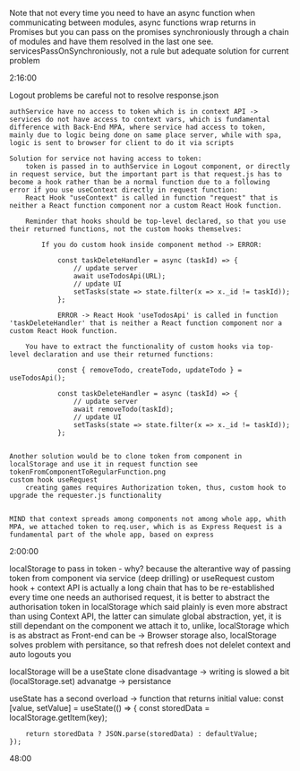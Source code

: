 Note that not every time you need to have an async function when communicating between modules,
async functions wrap returns in Promises but you can pass on the promises synchroniously through a chain of modules
and have them resolved in the last one 
see. servicesPassOnSynchroniously, not a rule but adequate solution for current problem 

2:16:00

Logout problems
    be careful not to resolve response.json
    
    authService have no access to token which is in context API -> services do not have access to context vars, which is fundamental difference with Back-End MPA, where service had access to token, mainly due to logic being done on same place server, while with spa, logic is sent to browser for client to do it via scripts

    Solution for service not having access to token:
        token is passed in to authService in Logout component, or directly in request service, but the important part is that request.js has to become a hook rather than be a normal function due to a following error if you use useContext directly in request function:
        React Hook "useContext" is called in function "request" that is neither a React function component nor a custom React Hook function.

        Reminder that hooks should be top-level declared, so that you use their returned functions, not the custom hooks themselves:
        
            If you do custom hook inside component method -> ERROR:
            
                const taskDeleteHandler = async (taskId) => {
                    // update server
                    await useTodosApi(URL);
                    // update UI
                    setTasks(state => state.filter(x => x._id != taskId));
                };

                ERROR -> React Hook 'useTodosApi' is called in function 'taskDeleteHandler' that is neither a React function component nor a custom React Hook function.

        You have to extract the functionality of custom hooks via top-level declaration and use their returned functions:

                const { removeTodo, createTodo, updateTodo } = useTodosApi();

                const taskDeleteHandler = async (taskId) => {
                    // update server
                    await removeTodo(taskId);
                    // update UI
                    setTasks(state => state.filter(x => x._id != taskId));
                };


    Another solution would be to clone token from component in localStorage and use it in request function see tokenFromComponentToRegularFunction.png
    custom hook useRequest
        creating games requires Authorization token, thus, custom hook to upgrade the requester.js functionality


    MIND that context spreads among components not among whole app, whith MPA, we attached token to req.user, which is as Express Request is a fundamental part of the whole app, based on express

2:00:00

localStorage to pass in token - why?
    because the alterantive way of passing token from component via service (deep drilling) or useRequest custom hook + context API is actually a long chain that has to be re-established every time one needs an authorised request,
    it is better to abstract the authorisation token in localStorage which said plainly is even more abstract than using Context API, the latter can simulate global abstraction, yet, it is still dependant on the component we attach it to, unlike, localStorage which is as abstract as Front-end can be -> Browser storage
    also, localStorage solves problem with persitance, so that refresh does not delelet context and auto logouts you

localStorage will be a useState clone 
    disadvantage -> writing is slowed a bit (localStorage.set)
    advanatge -> persistance

useState has a second overload -> function that returns initial value:
    const [value, setValue] = useState(() => { 
        const storedData = localStorage.getItem(key);

        return storedData ? JSON.parse(storedData) : defaultValue;
    });

48:00